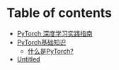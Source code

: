 # Table of contents

* [PyTorch 深度学习实践指南](README.md)
* [PyTorch基础知识](pytorch-ji-chu-zhi-shi/README.md)
  * [什么是PyTorch?](pytorch-ji-chu-zhi-shi/test.md)
* [Untitled](untitled.md)

